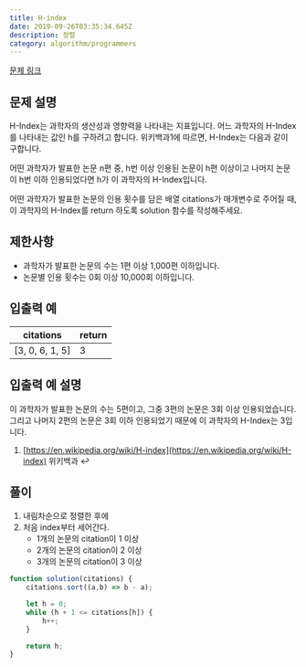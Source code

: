```yaml
---
title: H-index
date: 2019-09-26T03:35:34.645Z
description: 정렬
category: algorithm/programmers
---
```


[문제 링크](https://programmers.co.kr/learn/courses/30/lessons/42747)

## 문제 설명

H-Index는 과학자의 생산성과 영향력을 나타내는 지표입니다. 어느 과학자의 H-Index를 나타내는 값인 h를 구하려고 합니다. 위키백과1에 따르면, H-Index는 다음과 같이 구합니다.

어떤 과학자가 발표한 논문 n편 중, h번 이상 인용된 논문이 h편 이상이고 나머지 논문이 h번 이하 인용되었다면 h가 이 과학자의 H-Index입니다.

어떤 과학자가 발표한 논문의 인용 횟수를 담은 배열 citations가 매개변수로 주어질 때, 이 과학자의 H-Index를 return 하도록 solution 함수를 작성해주세요.

## 제한사항

- 과학자가 발표한 논문의 수는 1편 이상 1,000편 이하입니다.
- 논문별 인용 횟수는 0회 이상 10,000회 이하입니다.

## 입출력 예

|citations|return|
|-|-|
|[3, 0, 6, 1, 5]|3|

## 입출력 예 설명

이 과학자가 발표한 논문의 수는 5편이고, 그중 3편의 논문은 3회 이상 인용되었습니다. 그리고 나머지 2편의 논문은 3회 이하 인용되었기 때문에 이 과학자의 H-Index는 3입니다.

1. [https://en.wikipedia.org/wiki/H-index](https://en.wikipedia.org/wiki/H-index) 위키백과 ↩

## 풀이

1. 내림차순으로 정렬한 후에
2. 처음 index부터 세어간다.
    - 1개의 논문의 citation이 1 이상
    - 2개의 논문의 citation이 2 이상
    - 3개의 논문의 citation이 3 이상

```javascript
function solution(citations) {
    citations.sort((a,b) => b - a);

    let h = 0;
    while (h + 1 <= citations[h]) {
        h++;
    }

    return h;
}
```
